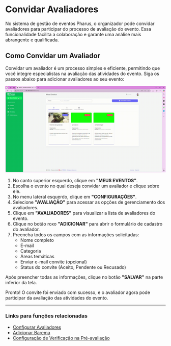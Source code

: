 # Convidar Avaliadores

No sistema de gestão de eventos Pharus, o organizador pode convidar avaliadores para participar do processo de avaliação do evento. Essa funcionalidade facilita a colaboração e garante uma análise mais abrangente e qualificada.

## Como Convidar um Avaliador

Convidar um avaliador é um processo simples e eficiente, permitindo que você integre especialistas na avaliação das atividades do evento. Siga os passos abaixo para adicionar avaliadores ao seu evento:

![Convidar Avaliador](../../../../images/convidarAvaliador.gif)

1. No canto superior esquerdo, clique em **"MEUS EVENTOS"**.
2. Escolha o evento no qual deseja convidar um avaliador e clique sobre ele.
3. No menu lateral esquerdo, clique em **"CONFIGURAÇÕES"**.
4. Selecione **"AVALIAÇÃO"** para acessar as opções de gerenciamento dos avaliadores.
5. Clique em **"AVALIADORES"** para visualizar a lista de avaliadores do evento.
6. Clique no botão roxo **"ADICIONAR"** para abrir o formulário de cadastro do avaliador.
7. Preencha todos os campos com as informações solicitadas:
    * Nome completo
    * E-mail
    * Categoria
    * Áreas temáticas
    * Enviar e-mail convite (opcional)
    * Status do convite (Aceito, Pendente ou Recusado)

Após preencher todas as informações, clique no botão **"SALVAR"** na parte inferior da tela.

Pronto! O convite foi enviado com sucesso, e o avaliador agora pode participar da avaliação das atividades do evento.

---

### Links para funções relacionadas
- [Configurar Avaliadores](../Avaliadores.md)
- [Adicionar Barema](../3%20-%20Baremas/AdicionarBarema.md)
- [Configuração de Verificação na Pré-avaliação](../Pré-avaliação/Configuração%20Verificação.md)
